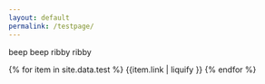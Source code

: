```yaml
---
layout: default
permalink: /testpage/
---
```


beep beep ribby ribby

{% for item in site.data.test %}
{{item.link | liquify }}
{% endfor %}